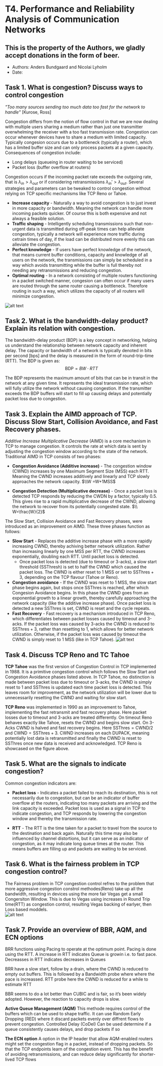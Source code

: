 # T4. Performance and Reliability Analysis of Communication Networks

## This is the property of the Authors, we gladly accept donations in the form of beer.

- Authors: Anders Bundgaard and Nicolai Lyholm  
- Date: 

## Task 1. What is congestion? Discuss ways to control congestion

*"Too many sources sending too much data too fast for the network to handle"* [Kurose, Ross]

Congestion differs from the notion of flow control in that we are now dealing with multiple users sharing a medium rather than just one transmitter overwhelming the receiver with a too fast transmission rate. Congestion can occur whenever devices have to share a medium with limited capacity. Typically congesion occurs due to a bottleneck (typically a router), which has a limited buffer size and can only process packets at a given capacity. Consequences of congestion include:

* Long delays (queueing in router waiting to be serviced)
* Packet loss (buffer overflow at routers)

Congestion occurs if the incoming packet rate exceeds the outgoing rate, that is $\lambda_{in}>\lambda_{out}$ or if considering retransmissions $\lambda_{in}'>\lambda_{out}$. Several strategies and parameters can be tweaked to control congestion without relying on TCP specific mechanisms like TCP Reno or Tahoe.

* **Increase capacity** - Naturally a way to avoid congestion is to just invest in more capacity or bandwidth. Meaning the network can handle more incoming packets quicker. Of course this is both expensive and not always a feasible solution.
* **Traffic shaping** - Intelligently scheduling transmissions such that non-urgent data is transmitted during off-peak times can help alleviate congestion, typically a network will experience more traffic during cetrain times of day, if the load can be distributed more evenly this can alleviate the congestion.
* **Perfect knowledge** - If users have perfect knowledge of the network, that means current buffer conditions, capacity and knowledge of all users on the network, the transmissions can simply be scheduled in a way which avoids transmitting while the buffer is full thereby not needing any retransmissions and reducing congestion.
* **Optimal routing** - In a network consisting of multiple routers functioning in a packet switched manner, congesion can often occur if many users are routed through the same router causing a bottleneck. Therefore routing in such a way, which utilizes the capacity of all routers will minimize congestion.

![alt text](Congestion_system.png)

## Task 2. What is the bandwidth-delay product? Explain its relation with congestion.

The bandwidth-delay product (BDP) is a key concept in networking, helping us understand the relationship between network capacity and inherent delay. The capacity or bandwidth of a network is typically denoted in bits per second [bps] and the delay is measured in the form of round-trip-time (RTT). The BDP is given as:
$$ \textrm{BDP} = BW\cdot RTT$$

The BDP represents the maximum amount of bits that can be in transit in the network at any given time. It represents the ideal transmission rate, which will fully utilize the network without causing congestion. If the transmitter exceeds the BDP buffers will start to fill up causing delays and potentially packet loss due to congestion.

## Task 3. Explain the AIMD approach of TCP. Discuss Slow Start, Collision Avoidance, and Fast Recovery phases.

*Additive Increase Multiplicative Decrease* (AIMD) is a core mechanism in TCP to manage congestion. It controls the rate at which data is sent by adjusting the congestion window according to the state of the network. Traditional AIMD in TCP consists of two phases:

- **Congestion Avoidance (Additive increase)** - The congestion window (CWND) increases by one Maximum Segment Size (MSS) each RTT. Meaning the CWND increases additively and linearly and TCP slowly approaches the network capacity. $\\W =W+1MSS$

- **Congestion Detection (Multiplicative decrease)** - Once a packet loss is detected TCP responds by reducing the CWDN by a factor, typically 0.5. This gives rise to a rapid multiplicative decrease of the CWND, allowing the network to recover from its potentially congested state.
$\\ W=\frac{W}{2}$

The Slow Start, Collision Avoidance and Fast Recovery phases, were introduced as an improvement on AIMD. These three phases function as follows:

- **Slow Start** - Replaces the additive increase phase with a more rapidly increasing CWND, thereby achiving better network utilization. Rather than increasing linearly by one MSS per RTT, the CWND increases exponentially, doubling each RTT. Until packet loss is detected.
  - Once packet loss is detected (due to timeout or 3-acks), a slow start threshold (SSThresh) is set to half the CWND which caused the packet loss. The CWND is either reset to 1 MSS or set to $\mathrm{SSThres} + 3$, depending on the TCP flavour (Tahoe or Reno).
- **Congestion avoidance** - If the CWND was reset to 1 MSS, the slow start phase begins again, but stops once SSThres is reached, after which Congesion Avoidance begins. In this phase the CWND goes from an exponential growth to a linear growth, thereby carefully approaching the network capacity (like the additive increase phase). Once packet loss is detected a new SSThres is set, CWND is reset and the cycle repeats.
- **Fast Recovery** - Fast recovery is a mechanism introduced in TCP Reno, which differentiates between packet losses caused by timeout and 3-acks. If the packet loss was caused by 3-acks the CWND is reduced to $\textrm{SSThres}+3$, rather than resetting to 1, which allows for better network utilization. Otherwise, if the packet loss was caused by timeout the CWND is simply reset to 1 MSS (like in TCP Tahoe).
![alt text](TCP_reno.png)

## Task 4. Discuss TCP Reno and TC Tahoe

**TCP Tahoe** was the first version of Congestion Control in TCP implemented in 1988. It is a primitive congestion control which follows the Slow Start and Congestion Avoidance phases listed above. In TCP Tahoe, no distinction is made between packet loss due to timeout or 3-acks, the CWND is simply reset to 1 and SSThres is updated each time packet loss is detected. This leaves room for improvement, as the network utilization will be lower due to unnecessarily resetting the CWND and waiting for slow start.

**TCP Reno** was implemented in 1990 as an improvement to Tahoe, implementing the fast retransmit and fast recovery phase. Here packet losses due to timeout and 3-acks are treated differently. On timeout Reno behaves exactly like Tahoe, resets the CWND and begins slow start. On 3-Acks CWND is halved and fast recovery begins. Here $\textrm{SSThres} = \textrm{CWND}/2$ and $\textrm{CWND} = \textrm{SSThres}+3$. CWND increases on each DUPACK, meaning potentially lost data is retransmitted and finally the CWND is reset to SSThres once new data is received and acknowledged. TCP Reno is showcased on the figure above.

## Task 5. What are the signals to indicate congestion?

Common congestion indicators are:

- **Packet loss** - Indicates a packet failed to reach its destination, this is not necessarily due to congestion, but can be an indicator of buffer overflow at the routers, indicating too many packets are arriving and the link capacity is exceeded. Packet loss is used as a signal in TCP to indicate congestion, and TCP responds by lowering the congestion window and thereby the transmission rate.

- **RTT** - The RTT is the time taken for a packet to travel from the source to the destination and back again. Naturally this time may also be influenced by channel distortions, but it can serve as an indicator of congestion, as it may indicate long queue times at the router. This means buffers are filling up and packets are waiting to be serviced.

## Task 6. What is the fairness problem in TCP congestion control?
The Fairness problem in TCP congestion control refres to the problem that more aggressive congestion constrol methodes(Reno) take up all the bandwidth, resulting in devices using the more fair Vegas get a small Congersiton Window. This is due to Vegas using increases in Round Trip time(RTT) as congestion control, resulting Vegas backing of earlyer, then Loss based moddels.  
![alt text](Fairness_problem.png)

## Task 7. Provide an overview of BBR, AQM, and ECN options
BRR functions using Pacing to operate at the optimum point. Pacing is done using the RTT. A increase in RTT indicates Queue is growin i.e. to fast pace. Decreasses in RTT indicates decreases in Queues 

BRR have a slow start, follow by a drain, where the CWND is reduced to empty out buffers. This is followed by a Bandwidth probe where where the pace is increassed. RTT probe here the CWND is reduced for a while to estimate RTT

BBR seems to do a lot better than CUBIC and is fair, so it’s been widely adopted. However, the reaction to capacity
drops is slow. 

**Active Queue Management (AQM)**
This methode requires control of the buffers which can be used to shape traffic. It can use Random Early Dropping (RED) where it discard packets evenly over diffrent flows to prevent congestion. 
Controlled Delay (CoDel) Can be used determine if a queue consistently causes delays, and drop packets if so

**The ECN option**
A option in the IP header that allow AQM-enabled routers might set the congestion flag in a packet, instead of dropping packets. So that the TCP endpoints learn of the congestion event. This has the benefit of avoiding retransmissions, and can reduce delay significantly for shorter-lived TCP flows